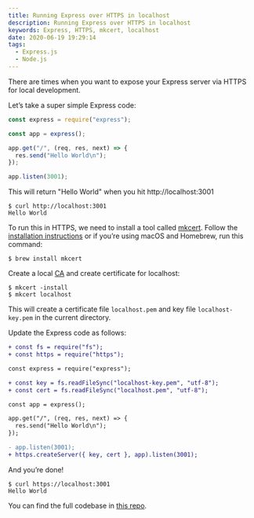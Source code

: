 ```yaml
---
title: Running Express over HTTPS in localhost
description: Running Express over HTTPS in localhost
keywords: Express, HTTPS, mkcert, localhost
date: 2020-06-19 19:29:14
tags:
  - Express.js
  - Node.js
---
```


There are times when you want to expose your Express server via HTTPS for local development.

Let’s take a super simple Express code:

```javascript
const express = require("express");

const app = express();

app.get("/", (req, res, next) => {
  res.send("Hello World\n");
});

app.listen(3001);
```

This will return "Hello World" when you hit http://localhost:3001

```shell
$ curl http://localhost:3001
Hello World
```

To run this in HTTPS, we need to install a tool called [mkcert](https://github.com/FiloSottile/mkcert). Follow the [installation instructions](https://github.com/FiloSottile/mkcert/blob/v1.4.1/README.md#installation) or if you’re using macOS and Homebrew, run this command:

```shell
$ brew install mkcert
```

Create a local [CA](https://en.wikipedia.org/wiki/Certificate_authority) and create certificate for localhost:

```shell
$ mkcert -install
$ mkcert localhost
```

This will create a certificate file `localhost.pem` and key file `localhost-key.pem` in the current directory.

Update the Express code as follows:

```diff
+ const fs = require("fs");
+ const https = require("https");

const express = require("express");

+ const key = fs.readFileSync("localhost-key.pem", "utf-8");
+ const cert = fs.readFileSync("localhost.pem", "utf-8");

const app = express();

app.get("/", (req, res, next) => {
  res.send("Hello World\n");
});

- app.listen(3001);
+ https.createServer({ key, cert }, app).listen(3001);
```

And you’re done!

```shell
$ curl https://localhost:3001
Hello World
```

You can find the full codebase in [this repo](https://github.com/sheshbabu/express-https-localhost).
